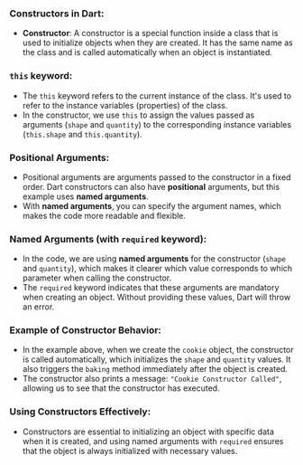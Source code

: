 ### Constructors in Dart:

- **Constructor**: A constructor is a special function inside a class that is used to initialize objects when they are created. It has the same name as the class and is called automatically when an object is instantiated.

### `this` keyword:
- The `this` keyword refers to the current instance of the class. It's used to refer to the instance variables (properties) of the class.
- In the constructor, we use `this` to assign the values passed as arguments (`shape` and `quantity`) to the corresponding instance variables (`this.shape` and `this.quantity`).

### Positional Arguments:
- Positional arguments are arguments passed to the constructor in a fixed order. Dart constructors can also have **positional** arguments, but this example uses **named arguments**.
- With **named arguments**, you can specify the argument names, which makes the code more readable and flexible.

### Named Arguments (with `required` keyword):
- In the code, we are using **named arguments** for the constructor (`shape` and `quantity`), which makes it clearer which value corresponds to which parameter when calling the constructor.
- The `required` keyword indicates that these arguments are mandatory when creating an object. Without providing these values, Dart will throw an error.

### Example of Constructor Behavior:
- In the example above, when we create the `cookie` object, the constructor is called automatically, which initializes the `shape` and `quantity` values. It also triggers the `baking` method immediately after the object is created.
- The constructor also prints a message: `"Cookie Constructor Called"`, allowing us to see that the constructor has executed.

### Using Constructors Effectively:
- Constructors are essential to initializing an object with specific data when it is created, and using named arguments with `required` ensures that the object is always initialized with necessary values.

